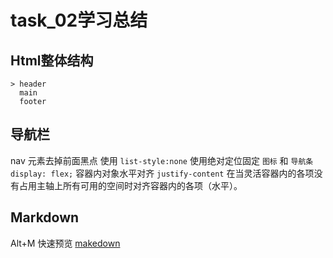 # task_02学习总结

## Html整体结构
	> header
      main
      footer

## 导航栏	
   nav 元素去掉前面黑点 使用 `list-style:none`
   使用绝对定位固定 `图标` 和 `导航条`
     `display: flex;`  容器内对象水平对齐
   	 `justify-content` 在当灵活容器内的各项没有占用主轴上所有可用的空间时对齐容器内的各项（水平）。

## Markdown
 Alt+M 快速预览
 [makedown](http://baike.baidu.com/link?url=sOi_N0N5fhYV1nk5qfYG40-I7B3c-unI0pYQD4YemhC6UFB8yfm8pF79ywODdm7xKKQamkJi63AlKDula4bd9K)